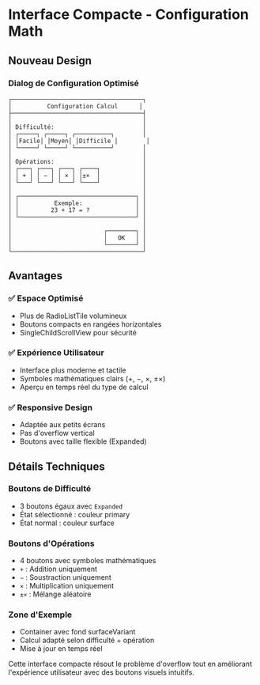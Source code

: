 # Interface Compacte - Configuration Math

## Nouveau Design

### Dialog de Configuration Optimisé

```
┌─────────────────────────────────────┐
│          Configuration Calcul      │
├─────────────────────────────────────┤
│                                     │
│ Difficulté:                         │
│ ┌─────┐ ┌─────┐ ┌──────────┐        │
│ │Facile│ │Moyen│ │Difficile │        │
│ └─────┘ └─────┘ └──────────┘        │
│                                     │
│ Opérations:                         │
│ ┌───┐ ┌───┐ ┌───┐ ┌────┐            │
│ │ + │ │ − │ │ × │ │±×  │            │
│ └───┘ └───┘ └───┘ └────┘            │
│                                     │
│ ┌─────────────────────────────────┐ │
│ │          Exemple:               │ │
│ │         23 + 17 = ?             │ │
│ └─────────────────────────────────┘ │
│                                     │
│                          ┌────────┐ │
│                          │   OK   │ │
│                          └────────┘ │
└─────────────────────────────────────┘
```

## Avantages

### ✅ **Espace Optimisé**

- Plus de RadioListTile volumineux
- Boutons compacts en rangées horizontales
- SingleChildScrollView pour sécurité

### ✅ **Expérience Utilisateur**

- Interface plus moderne et tactile
- Symboles mathématiques clairs (+, −, ×, ±×)
- Aperçu en temps réel du type de calcul

### ✅ **Responsive Design**

- Adaptée aux petits écrans
- Pas d'overflow vertical
- Boutons avec taille flexible (Expanded)

## Détails Techniques

### Boutons de Difficulté

- 3 boutons égaux avec `Expanded`
- État sélectionné : couleur primary
- État normal : couleur surface

### Boutons d'Opérations

- 4 boutons avec symboles mathématiques
- `+` : Addition uniquement
- `−` : Soustraction uniquement
- `×` : Multiplication uniquement
- `±×` : Mélange aléatoire

### Zone d'Exemple

- Container avec fond surfaceVariant
- Calcul adapté selon difficulté + opération
- Mise à jour en temps réel

Cette interface compacte résout le problème d'overflow tout en améliorant l'expérience utilisateur avec des boutons visuels intuitifs.
